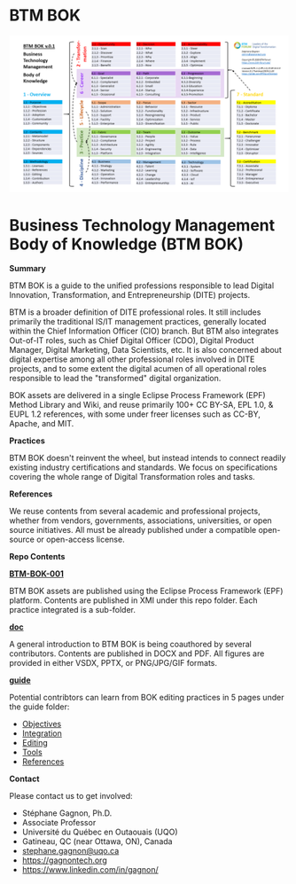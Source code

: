 # BTM BOK

![BTM BOK Outlline](BTM-BOK-Outline-v4-diagram.png "BTM BOK Outlline")




Business Technology Management Body of Knowledge (BTM BOK)
============================================================

**Summary**

BTM BOK is a guide to the unified professions responsible to lead Digital Innovation, Transformation, and Entrepreneurship (DITE) projects. 

BTM is a broader definition of DITE professional roles. It still includes primarily the traditional IS/IT management practices, generally located within the Chief Information Officer (CIO) branch. But BTM also integrates Out-of-IT roles, such as Chief Digital Officer (CDO), Digital Product Manager, Digital Marketing, Data Scientists, etc. It is also concerned about digital expertise among all other professional roles involved in DITE projects, and to some extent the digital acumen of all operational roles responsible to lead the "transformed" digital organization.

BOK assets are delivered in a single Eclipse Process Framework (EPF) Method Library and Wiki, and reuse primarily 100+ CC BY-SA, EPL 1.0, & EUPL 1.2 references, with some under freer licenses such as CC-BY, Apache, and MIT.

**Practices**

BTM BOK doesn't reinvent the wheel, but instead intends to connect readily existing industry certifications and standards. We focus on specifications covering the whole range of Digital Transformation roles and tasks.

**References**

We reuse contents from several academic and professional projects, whether from vendors, governments, associations, universities, or open source initiatives. All must be already published under a compatible open-source or open-access license.

**Repo Contents**

__[BTM-BOK-001](BTM-BOK-001)__

BTM BOK assets are published using the Eclipse Process Framework (EPF) platform. Contents are published in XMI under this repo folder. Each practice integrated is a sub-folder.

__[doc](doc)__

A general introduction to BTM BOK is being coauthored by several contributors. Contents are published in DOCX and PDF. All figures are provided in either VSDX, PPTX, or PNG/JPG/GIF formats.

__[guide](guide)__

Potential contribtors can learn from BOK editing practices in 5 pages under the guide folder:
- [Objectives](guide/objectives.md)
- [Integration](guide/integration.md)
- [Editing](guide/editing.md)
- [Tools](guide/tools.md)
- [References](guide/references.md)

**Contact**

Please contact us to get involved:

- Stéphane Gagnon, Ph.D.
- Associate Professor
- Université du Québec en Outaouais (UQO)
- Gatineau, QC (near Ottawa, ON), Canada
- stephane.gagnon@uqo.ca
- https://gagnontech.org
- https://www.linkedin.com/in/gagnon/






